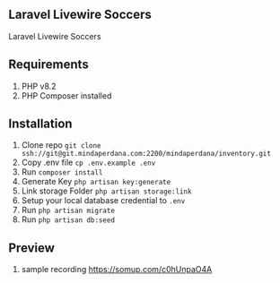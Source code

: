 ## Laravel Livewire Soccers

Laravel Livewire Soccers

## Requirements
1. PHP v8.2
2. PHP Composer installed

## Installation 

1. Clone repo `git clone ssh://git@git.mindaperdana.com:2200/mindaperdana/inventory.git`
2. Copy .env file `cp .env.example .env`
3. Run `composer install`
4. Generate Key `php artisan key:generate`
5. Link storage Folder `php artisan storage:link`
6. Setup your local database credential to `.env`
7. Run `php artisan migrate`
8. Run `php artisan db:seed`

## Preview

1. sample recording https://somup.com/c0hUnpaO4A
